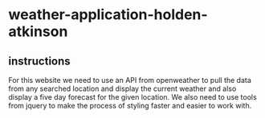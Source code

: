 # weather-application-holden-atkinson

## instructions
For this website we need to use an API from openweather to pull the data from any searched location and display the current weather and also display a five day forecast for the given location. We also need to use tools from jquery to make the process of styling faster and easier to work with.

